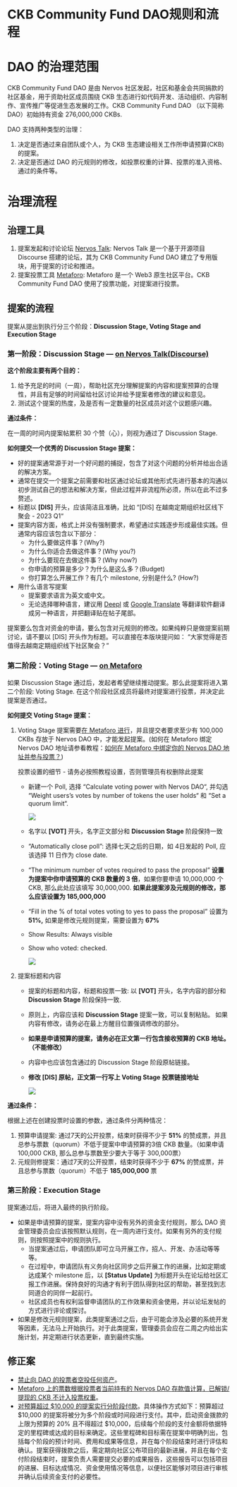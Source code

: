 # CKB Community Fund DAO规则和流程

# **DAO 的治理范围**

CKB Community Fund DAO 是由 Nervos 社区发起，社区和基金会共同捐款的社区基金，用于资助社区成员围绕 CKB 生态进行如代码开发、活动组织、内容制作、宣传推广等促进生态发展的工作。CKB Community Fund DAO （以下简称 DAO）初始持有资金 276,000,000 CKBs.

DAO 支持两种类型的治理：

1. 决定是否通过来自团队或个人，为 CKB 生态建设相关工作所申请预算(CKB)的提案。
2. 决定是否通过 DAO 的元规则的修改，如投票权重的计算、投票的准入资格、通过的条件等。

# 治理流程

## 治理工具

1. 提案发起和讨论论坛 [Nervos Talk](https://talk.nervos.org/c/ckb-community-fund-dao/65): Nervos Talk 是一个基于开源项目 Discourse 搭建的论坛，其为 CKB Community Fund DAO 建立了专用版块，用于提案的讨论和推进。
2. 提案投票工具 [Metaforo](https://dao.ckb.community/): Metaforo 是一个 Web3 原生社区平台。CKB Community Fund DAO 使用了投票功能，对提案进行投票。

## 提案的流程

提案从提出到执行分三个阶段：**Discussion Stage, Voting Stage and Execution Stage**

### 第一阶段：Discussion Stage — [on Nervos Talk(Discourse)](https://talk.nervos.org/c/ckb-community-fund-dao/65)

**这个阶段主要有两个目的：**

1. 给予充足的时间（一周），帮助社区充分理解提案的内容和提案预算的合理性，并且有足够的时间留给社区讨论并给予提案者修改的建议和意见。
2. 测试这个提案的热度，及是否有一定数量的社区成员对这个议题感兴趣。

**通过条件：**

在一周的时间内提案帖累积 30 个赞（心），则视为通过了 Discussion Stage.

**如何提交一个优秀的 Discussion Stage 提案：**

- 好的提案通常源于对一个好问题的捕捉，包含了对这个问题的分析并给出合适的解决方案。
- 通常在提交一个提案之前需要和社区通过论坛或其他形式先进行基本的沟通以初步测试自己的想法和解决方案，但此过程并非流程所必须，所以在此不过多赘述。
- 标题以 **[DIS]** 开头，应该简洁且准确，比如 “[DIS] 在越南定期组织社区线下聚会 - 2023 Q1“
- 提案内容方面，格式上并没有强制要求，希望通过实践逐步形成最佳实践。但通常内容应该包含以下部分：
    - 为什么要做这件事？(Why?)
    - 为什么你适合去做这件事？(Why you?)
    - 为什么要现在去做这件事？(Why now?)
    - 你申请的预算是多少？为什么是这么多？(Budget)
    - 你打算怎么开展工作？有几个 milestone, 分别是什么? (How?)
- 用什么语言写提案
    - 提案要求语言为英文或中文。
    - 无论选择哪种语言，建议用 [Deepl](https://www.deepl.com/translator) 或 [Google Translate](https://translate.google.com/) 等翻译软件翻译成另一种语言，并把翻译贴在帖子尾部。

提案要么包含对资金的申请，要么包含对元规则的修改。如果纯粹只是做提案前期讨论，请不要以 [DIS] 开头作为标题。可以直接在本版块提问如： “大家觉得是否值得去越南定期组织线下社区聚会？”

### 第二阶段：Voting Stage — [on Metaforo](https://dao.ckb.community/)

如果 Discussion Stage 通过后，发起者希望继续推动提案。那么此提案将进入第二个阶段: Voting Stage.  在这个阶段社区成员将最终对提案进行投票，并决定此提案是否通过。

**如何提交 Voting Stage 提案：**

1. Voting Stage 提案需要[在 Metaforo 进行](https://dao.ckb.community/)，并且提交者要求至少有 100,000 CKBs 存放于 Nervos DAO 中，才能发起提案。(如何在 Metaforo 绑定 Nervos DAO 地址请参看教程：[如何在 Metaforo 中绑定你的 Nervos DAO 地址并参与投票？](https://dao.ckb.community/thread/metaforo-nervos-dao-41912))

    投票设置的细节 - 请务必按照教程设置，否则管理员有权删除此提案

    - 新建一个 Poll, 选择 “Calculate voting power with Nervos DAO“, 并勾选 “Weight users’s votes by number of tokens the user holds“ 和 “Set a quorum limit“.


        ![](https://github.com/CKB-Community-Fund-DAO/rules/blob/main/assets/poll-setup-1.png?raw=true)

    - 名字以 **[VOT]** 开头，名字正文部分和 **Discussion Stage** 阶段保持一致
    - “Automatically close poll”: 选择七天之后的日期，如 4日发起的 Poll, 应该选择 11 日作为 close date.
    - “The minimum number of votes required to pass the proposal” **设置为提案中你申请预算的 CKB 数量的 3 倍**，如果你要申请 10,000,000 个 CKB, 那么此处应该填写 30,000,000. **如果此提案涉及元规则的修改，那么应该设置为 185,000,000**
    - “Fill in the % of total votes voting to yes to pass the proposal” 设置为 **51%,** 如果是修改元规则提案，需要设置为 **67%**
    - Show Results: Always visible
    - Show who voted: checked.

        ![](https://github.com/CKB-Community-Fund-DAO/rules/blob/main/assets/poll-setup-2.png?raw=true)


2. 提案标题和内容
    - 提案的标题和内容，标题和投票一致: 以 **[VOT]** 开头，名字内容的部分和 **Discussion Stage** 阶段保持一致.
    - 原则上，内容应该和 **Discussion Stage** 提案一致，可以复制粘贴。 如果内容有修改，请务必在最上方醒目位置强调修改的部分。
    - **如果是申请预算的提案，请务必在正文第一行包含接收预算的 CKB 地址。（不能修改）**
    - 内容中也应该包含通过的 Discussion Stage 阶段原帖链接。
    - **修改 [DIS] 原帖，正文第一行写上 Voting Stage 投票链接地址**

        ![](https://github.com/CKB-Community-Fund-DAO/rules/blob/main/assets/poll-setup-3.png?raw=true)

**通过条件：**

根据上述在创建投票时设置的参数，通过条件分两种情况：

1. 预算申请提案: 通过7天的公开投票，结束时获得不少于 **51%** 的赞成票，并且总参与票数（quorum）不低于提案中申请预算的3倍 CKB 数量。（如果申请 100,000 CKB, 那么总参与票数至少要大于等于 300,000票）
2. 元规则修提案：通过7天的公开投票，结束时获得不少于 **67%** 的赞成票，并且总参与票数（quorum）不低于 **185,000,000** 票

### 第三阶段：Execution Stage

提案通过后，将进入最终的执行阶段。

- 如果是申请预算的提案，提案内容中没有另外的资金支付规则，那么 DAO 资金管理委员会应该按照默认规则，在一周内进行支付。如果有另外的支付规则，则按照提案中的规则执行。
    - 当提案通过后，申请团队即可立马开展工作，招人、开发、办活动等等等。
    - 在过程中，申请团队有义务向社区同步之后开展工作的进展，比如定期或达成某个 milestone 后，以 **[Status Update]** 为标题开头在论坛给社区汇报工作进展。保持良好的沟通才有利于团队得到社区的帮助，甚至找到志同道合的同伴一起前行。
    - 社区成员也有权利监督申请团队的工作效果和资金使用，并以论坛发帖的方式进行评论或探讨。
- 如果是修改元规则提案，此类提案通过之后，由于可能会涉及必要的系统开发等因素，无法马上开始执行。对于此类提案，管理委员会应在二周之内给出实施计划，并定期进行状态更新，直到最终实施。

## 修正案

- [禁止向 DAO 的投票者空投任何资产](https://dao.ckb.community/thread/vot-ban-incentivized-voting-in-dao-43212)。
- [Metaforo 上的票数根据投票者当前持有的 Nervos DAO 存款值计算，已解锁/提现的 CKB 不计入投票权重](https://dao.ckb.community/thread/vot-changing-how-votes-are-calculated-43287)。
- [对预算超过 $10,000 的提案实行分阶段付款](https://dao.ckb.community/thread/vot-meta-rule-change-implement-staged-payments-for-proposals-with-a-budget-exceeding-10-000-10000-44725)。具体操作方式如下：预算超过 $10,000 的提案将被分为多个阶段或时间段进行支付。其中，启动资金拨款的上限为预算的 20% 且不得超过 $10,000，后续每个阶段的支付金额将依据特定的里程碑或达成的目标来确定。这些里程碑和目标需在提案中明确列出，包括每个阶段的预计时间、费用和成果等信息，并在每个阶段结束时进行评估和确认。提案获得拨款之后，需定期向社区公布项目的最新进展，并且在每个支付阶段结束时，提案负责人需要提交必要的成果报告，这些报告可以包括项目的进展、目标达成情况、资金使用情况等信息，以便社区能够对项目进行审核并确认后续资金支付的必要性。
